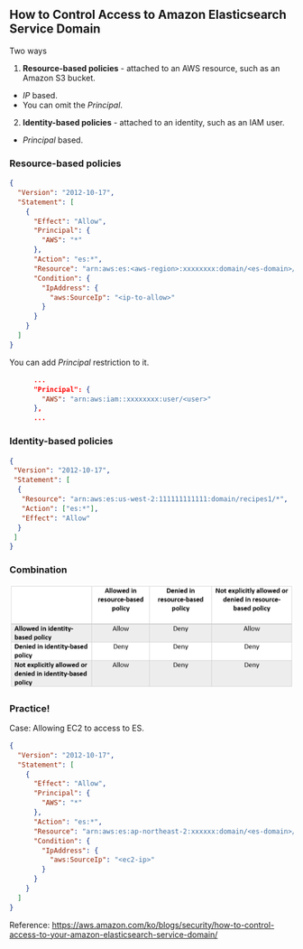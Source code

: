 ## How to Control Access to Amazon Elasticsearch Service Domain

Two ways

1. **Resource-based policies** - attached to an AWS resource, such as an Amazon S3 bucket.
* *IP* based.
* You can omit the *Principal*.

2. **Identity-based policies** - attached to an identity, such as an IAM user.
* *Principal* based.

### Resource-based policies

```json
{
  "Version": "2012-10-17",
  "Statement": [
    {
      "Effect": "Allow",
      "Principal": {
        "AWS": "*"
      },
      "Action": "es:*",
      "Resource": "arn:aws:es:<aws-region>:xxxxxxxx:domain/<es-domain>/*",
      "Condition": {
        "IpAddress": {
          "aws:SourceIp": "<ip-to-allow>"
        }
      }
    }
  ]
}
```

You can add *Principal* restriction to it.

```json
      ...
      "Principal": {
        "AWS": "arn:aws:iam::xxxxxxxx:user/<user>"
      },
      ...
```


### Identity-based policies

```json
{
 "Version": "2012-10-17",
 "Statement": [
  {
   "Resource": "arn:aws:es:us-west-2:111111111111:domain/recipes1/*",
   "Action": ["es:*"],
   "Effect": "Allow"
  }
 ]
}
```

### Combination

![Image of Policy Combination](aws_es_policy_combination.png)

### Practice!

Case: Allowing EC2 to access to ES.

```json
{
  "Version": "2012-10-17",
  "Statement": [
    {
      "Effect": "Allow",
      "Principal": {
        "AWS": "*"
      },
      "Action": "es:*",
      "Resource": "arn:aws:es:ap-northeast-2:xxxxxx:domain/<es-domain>/*",
      "Condition": {
        "IpAddress": {
          "aws:SourceIp": "<ec2-ip>"
        }
      }
    }
  ]
}
```

Reference: https://aws.amazon.com/ko/blogs/security/how-to-control-access-to-your-amazon-elasticsearch-service-domain/
